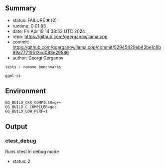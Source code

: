 ## Summary

- status:  FAILURE ❌ (2)
- runtime: 0:01.83
- date:    Fri Apr 19 14:38:53 UTC 2024
- repo:    https://github.com/ggerganov/llama.cpp
- commit:  https://github.com/ggerganov/llama.cpp/commit/52945429eb43be1c8b89a77719513cd088e29586
- author:  Georgi Gerganov
```
tests : remove benchmarks

ggml-ci
```

## Environment

```
GG_BUILD_CXX_COMPILER=g++
GG_BUILD_C_COMPILER=gcc
GG_BUILD_LOW_PERF=1
```

## Output

### ctest_debug

Runs ctest in debug mode
- status: 2
```

```

